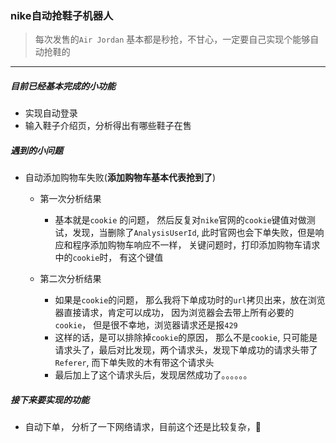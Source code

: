 ### nike自动抢鞋子机器人

> 每次发售的`Air Jordan` 基本都是秒抢，不甘心，一定要自己实现个能够自动抢鞋的

-----------

##### 目前已经基本完成的小功能

* 实现自动登录
* 输入鞋子介绍页，分析得出有哪些鞋子在售




##### 遇到的小问题

* 自动添加购物车失败(**添加购物车基本代表抢到了**)
    * 第一次分析结果
         * 基本就是`cookie` 的问题， 然后反复对`nike`官网的`cookie`键值对做测试，发现，当删除了`AnalysisUserId`, 此时官网也会下单失败，但是响应和程序添加购物车响应不一样， 关键问题时，打印添加购物车请求中的`cookie`时， 有这个键值

    * 第二次分析结果
        * 如果是`cookie`的问题， 那么我将下单成功时的`url`拷贝出来，放在浏览器直接请求，肯定可以成功， 因为浏览器会去带上所有必要的`cookie`， 但是很不幸地，浏览器请求还是报`429`
        * 这样的话，是可以排除掉`cookie`的原因， 那么不是`cookie`, 只可能是请求头了，最后对比发现，两个请求头，发现下单成功的请求头带了`Referer`, 而下单失败的木有带这个请求头
        * 最后加上了这个请求头后，发现居然成功了。。。。。。


##### 接下来要实现的功能

* 自动下单， 分析了一下网络请求，目前这个还是比较复杂，🙈



        








